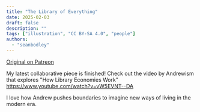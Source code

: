 ```yaml
---
title: "The Library of Everything"
date: 2025-02-03
draft: false
description: ""
tags: ["illustration", "CC BY-SA 4.0", "people"]
authors:
  - "seanbodley"
---
```


[Original on Patreon](https://www.patreon.com/posts/121433682?collection=538254)

My latest collaborative piece is finished! Check out the video by Andrewism that explores "How Library Economies Work" https://www.youtube.com/watch?v=vW5EVNT--DA

I love how Andrew pushes boundaries to imagine new ways of living in the modern era.


